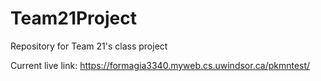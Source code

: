# Team21Project
Repository for Team 21's class project

Current live link: https://formagia3340.myweb.cs.uwindsor.ca/pkmntest/
